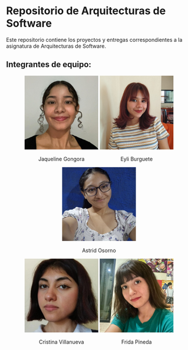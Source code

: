 # Repositorio de Arquitecturas de Software

Este repositorio contiene los proyectos y entregas correspondientes a la asignatura de Arquitecturas de Software.

## Integrantes de equipo:

<div align="center">

  <div style="display: inline-block; text-align: center; ">
    <img src="integrantes/jaqui.jpeg" width="200"/>
    <p>Jaqueline Gongora</p>
  </div>

  <div style="display: inline-block; text-align: center; ">
    <img src="integrantes/eyli.jpeg" width="200"/>
    <p>Eyli Burguete</p>
  </div>

  <div style="display: inline-block; text-align: center; ">
    <img src="integrantes/astrid.jpeg" width="200"/>
    <p>Astrid Osorno</p>
  </div>

</div>

<div align="center">

  <div style="display: inline-block; text-align: center; ">
    <img src="integrantes/cris.jpeg" width="200"/>
    <p>Cristina Villanueva</p>
  </div>

  <div style="display: inline-block; text-align: center; ">
    <img src="integrantes/fri.jpeg" width="200"/>
    <p>Frida Pineda</p>
  </div>

</div>
